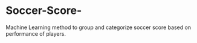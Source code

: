 # Soccer-Score-
Machine Learning method to group and categorize soccer score based on performance of players. 
